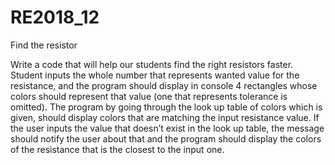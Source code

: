# RE2018_12
Find the resistor 


Write a code that will help our students find the right resistors faster. Student inputs the whole number that represents wanted value for the resistance, and the program should display in console 4 rectangles whose colors should represent that value (one that represents tolerance is omitted). The program by going through the look up table of colors which is given, should display colors that are matching the input resistance value. If the user inputs the value that doesn’t exist in the look up table, the message should notify the user about that and the program should display the colors of the resistance that is the closest to the input one.
